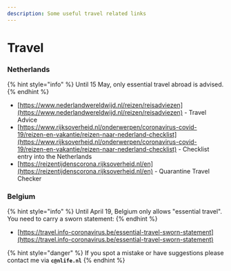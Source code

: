 ```yaml
---
description: Some useful travel related links
---
```


# Travel

### Netherlands

{% hint style="info" %}
Until 15 May, only essential travel abroad is advised.
{% endhint %}

* [https://www.nederlandwereldwijd.nl/reizen/reisadviezen](https://www.nederlandwereldwijd.nl/reizen/reisadviezen) - Travel Advice
* [https://www.rijksoverheid.nl/onderwerpen/coronavirus-covid-19/reizen-en-vakantie/reizen-naar-nederland-checklist](https://www.rijksoverheid.nl/onderwerpen/coronavirus-covid-19/reizen-en-vakantie/reizen-naar-nederland-checklist) - Checklist entry into the Netherlands
* [https://reizentijdenscorona.rijksoverheid.nl/en](https://reizentijdenscorona.rijksoverheid.nl/en) - Quarantine Travel Checker

### Belgium

{% hint style="info" %}
Until April 19, Belgium only allows "essential travel". You need to carry a sworn statement:
{% endhint %}

* [https://travel.info-coronavirus.be/essential-travel-sworn-statement](https://travel.info-coronavirus.be/essential-travel-sworn-statement) 



{% hint style="danger" %}
If you spot a mistake or have suggestions please contact me via **`c@nlife.nl`**
{% endhint %}



